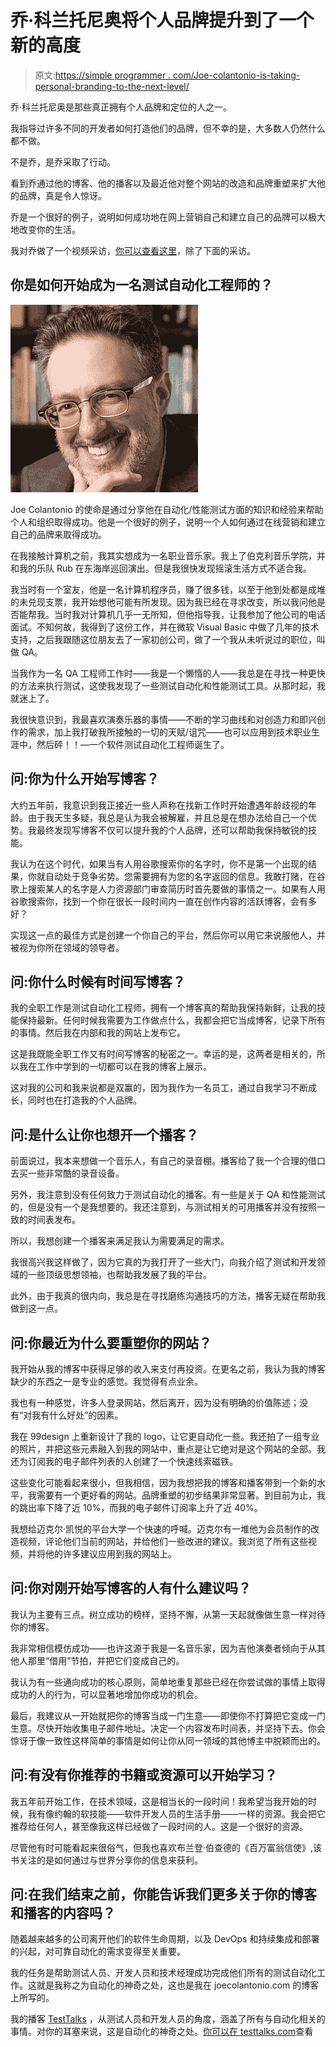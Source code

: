 # 乔·科兰托尼奥将个人品牌提升到了一个新的高度

> 原文:[https://simple programmer . com/Joe-colantonio-is-taking-personal-branding-to-the-next-level/](https://simpleprogrammer.com/joe-colantonio-is-taking-personal-branding-to-the-next-level/)

乔·科兰托尼奥是那些真正拥有个人品牌和定位的人之一。

我指导过许多不同的开发者如何打造他们的品牌，但不幸的是，大多数人仍然什么都不做。

不是乔，是乔采取了行动。

看到乔通过他的博客、他的播客以及最近他对整个网站的改造和品牌重塑来扩大他的品牌，真是令人惊讶。

乔是一个很好的例子，说明如何成功地在网上营销自己和建立自己的品牌可以极大地改变你的生活。

我对乔做了一个视频采访，[你可以查看这里](https://www.youtube.com/watch?v=mD4gmG4BseY)，除了下面的采访。

## 你是如何开始成为一名测试自动化工程师的？

![Joe Colantonio's mission is to help individuals and organizations become successful by sharing hi knowledge and experience on automation/performance testing. He is a great example of how successful one can be by marketing and building one's brand online.](img/94b5c385005961fdb163186d3704fa60.png)

Joe Colantonio 的使命是通过分享他在自动化/性能测试方面的知识和经验来帮助个人和组织取得成功。他是一个很好的例子，说明一个人如何通过在线营销和建立自己的品牌来取得成功。

在我接触计算机之前，我其实想成为一名职业音乐家。我上了伯克利音乐学院，并和我的乐队 Rub 在东海岸巡回演出。但是我很快发现摇滚生活方式不适合我。

我当时有一个室友，他是一名计算机程序员，赚了很多钱，以至于他到处都是成堆的未兑现支票，我开始想他可能有所发现。因为我已经在寻求改变，所以我问他是否能帮我。当时我对计算机几乎一无所知，但他指导我，让我参加了他公司的电话面试。不知何故，我得到了这份工作，并在微软 Visual Basic 中做了几年的技术支持，之后我跟随这位朋友去了一家初创公司，做了一个我从未听说过的职位，叫做 QA。

当我作为一名 QA 工程师工作时——我是一个懒惰的人——我总是在寻找一种更快的方法来执行测试，这使我发现了一些测试自动化和性能测试工具。从那时起，我就迷上了。

我很快意识到，我最喜欢演奏乐器的事情——不断的学习曲线和对创造力和即兴创作的需求，加上我打破我所接触的一切的天赋/诅咒——也可以应用到技术职业生涯中，然后砰！！—一个软件测试自动化工程师诞生了。

## 问:你为什么开始写博客？

大约五年前，我意识到我正接近一些人声称在找新工作时开始遭遇年龄歧视的年龄。由于我天生多疑，我总是认为我会被解雇，并且总是在想办法给自己一个优势。我最终发现写博客不仅可以提升我的个人品牌，还可以帮助我保持敏锐的技能。

我认为在这个时代，如果当有人用谷歌搜索你的名字时，你不是第一个出现的结果，你就自动处于竞争劣势。您需要拥有为您的名字返回的信息。我敢打赌，在谷歌上搜索某人的名字是人力资源部门审查简历时首先要做的事情之一。如果有人用谷歌搜索你，找到一个你在很长一段时间内一直在创作内容的活跃博客，会有多好？

实现这一点的最佳方式是创建一个你自己的平台，然后你可以用它来说服他人，并被视为你所在领域的领导者。

## 问:你什么时候有时间写博客？

我的全职工作是测试自动化工程师，拥有一个博客真的帮助我保持新鲜，让我的技能保持最新。任何时候我需要为工作做点什么，我都会把它当成博客，记录下所有的事情。然后我在内部和我的网站上发布它。

这是我既能全职工作又有时间写博客的秘密之一。幸运的是，这两者是相关的，所以我在工作中学到的一切都可以在我的博客上展示。

这对我的公司和我来说都是双赢的，因为我作为一名员工，通过自我学习不断成长，同时也在打造我的个人品牌。

## 问:是什么让你也想开一个播客？

前面说过，我本来想做一个音乐人，有自己的录音棚。播客给了我一个合理的借口去买一些非常酷的录音设备。

另外，我注意到没有任何致力于测试自动化的播客。有一些是关于 QA 和性能测试的，但是没有一个是我想要的。我还注意到，与测试相关的可用播客并没有按照一致的时间表发布。

所以，我想创建一个播客来满足我认为需要满足的需求。

我很高兴我这样做了，因为它真的为我打开了一些大门，向我介绍了测试和开发领域的一些顶级思想领袖，也帮助我发展了我的平台。

此外，由于我真的很内向，我总是在寻找磨练沟通技巧的方法，播客无疑在帮助我做到这一点。

## 问:你最近为什么要重塑你的网站？

我开始从我的博客中获得足够的收入来支付再投资。在更名之前，我认为我的博客缺少的东西之一是专业的感觉。我觉得有点业余。

我也有一种感觉，许多人登录网站，然后离开，因为没有明确的价值陈述；没有“对我有什么好处”的因素。

我在 99design 上重新设计了我的 logo，让它更自动化一些。我还拍了一组专业的照片，并把这些元素融入到我的网站中，重点是让它绝对是这个网站的全部。我还为订阅我的电子邮件列表的人创建了一个快速线索磁铁。

这些变化可能看起来很小，但我相信，因为我想把我的博客和播客带到一个新的水平，我需要有一个更好看的网站。品牌重塑的初步结果非常显著。到目前为止，我的跳出率下降了近 10%，而我的电子邮件订阅率上升了近 40%。

我想给迈克尔·凯悦的平台大学一个快速的呼喊。迈克尔有一堆他为会员制作的改造视频，评论他们当前的网站，并给他们一些改进的建议。我浏览了所有这些视频，并将他的许多建议应用到我的网站上。

## 问:你对刚开始写博客的人有什么建议吗？

我认为主要有三点。树立成功的榜样，坚持不懈，从第一天起就像做生意一样对待你的博客。

我非常相信模仿成功——也许这源于我是一名音乐家，因为吉他演奏者倾向于从其他人那里“借用”节拍，并把它们变成自己的。

我认为有一些通向成功的核心原则，简单地重复那些已经在你尝试做的事情上取得成功的人的行为，可以显著地增加你成功的机会。

最后，我建议从一开始就把你的博客当成一门生意——即使你不打算把它变成一门生意。尽快开始收集电子邮件地址。决定一个内容发布时间表，并坚持下去。你会惊讶于像一致性这样简单的事情是如何让你从同一领域的其他博主中脱颖而出的。

## 问:有没有你推荐的书籍或资源可以开始学习？

我五年前开始工作，在技术领域，这是相当长的一段时间！我希望当我开始的时候，我有像约翰的软技能——软件开发人员的生活手册——一样的资源。我会把它推荐给任何人，甚至像我这样已经做了一段时间的人。这是一个很好的资源。

尽管他有时可能看起来很俗气，但我也喜欢布兰登·伯查德的《百万富翁信使》,该书关注的是如何通过与世界分享你的信息来获利。

## 问:在我们结束之前，你能告诉我们更多关于你的博客和播客的内容吗？

随着越来越多的公司离开他们的软件生命周期，以及 DevOps 和持续集成和部署的兴起，对可靠自动化的需求变得至关重要。

我的任务是帮助测试人员、开发人员和技术经理成功完成他们所有的测试自动化工作。这就是我称之为自动化的神奇之处，这也是我在 joecolantonio.com 的博客上所写的。

我的播客 [TestTalks](http://testtalks.com) ，从测试人员和开发人员的角度，涵盖了所有与自动化相关的事情。对你的耳塞来说，这是自动化的神奇之处。[你可以在 testtalks.com](http://testtalks.com)查看